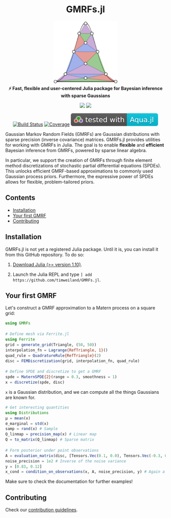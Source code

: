 <h1 align="center">
  GMRFs.jl
</h1>

<p align="center">
    <picture align="center">
        <img alt="Logo for the GMRFs.jl package." src="https://github.com/timweiland/GMRFs.jl/blob/main/docs/src/assets/logo.svg" width="200px" height="200px">
    </picture>
    <br>
    <strong>⚡ Fast, flexible and user-centered Julia package for Bayesian inference with sparse Gaussians</strong>
</p>

<div align="center">

[![](https://img.shields.io/badge/docs-stable-blue.svg)](https://timweiland.github.io/GMRFs.jl/stable)
[![](https://img.shields.io/badge/docs-dev-blue.svg)](https://timweiland.github.io/GMRFs.jl/dev)

[![Build Status](https://github.com/timweiland/GMRFs.jl/actions/workflows/CI.yml/badge.svg?branch=main)](https://github.com/timweiland/GMRFs.jl/actions/workflows/CI.yml?query=branch%3Amain)
[![Coverage](https://codecov.io/gh/timweiland/GMRFs.jl/branch/main/graph/badge.svg)](https://codecov.io/gh/timweiland/GMRFs.jl)
[![Aqua](https://raw.githubusercontent.com/JuliaTesting/Aqua.jl/master/badge.svg)](https://github.com/JuliaTesting/Aqua.jl)

</div>

Gaussian Markov Random Fields (GMRFs) are Gaussian distributions with sparse
precision (inverse covariance) matrices.
GMRFs.jl provides utilities for working with GMRFs in Julia.
The goal is to enable **flexible** and **efficient** Bayesian inference from
GMRFs, powered by sparse linear algebra.

In particular, we support the creation of GMRFs through finite element method
discretizations of stochastic partial differential equations (SPDEs).
This unlocks efficient GMRF-based approximations to commonly used Gaussian
process priors.
Furthermore, the expressive power of SPDEs allows for flexible, problem-tailored
priors.

## Contents

- [Installation](#installation)
- [Your first GMRF](#your-first-gmrf)
- [Contributing](#contributing)

## Installation

GMRFs.jl is not yet a registered Julia package.
Until it is, you can install it from this GitHub repository.
To do so:

1. [Download Julia (>= version 1.10)](https://julialang.org/downloads/).

2. Launch the Julia REPL and type `] add https://github.com/timweiland/GMRFs.jl`. 

## Your first GMRF

Let's construct a GMRF approximation to a Matern process on a square grid:

``` julia
using GMRFs

# Define mesh via Ferrite.jl
using Ferrite
grid = generate_grid(Triangle, (50, 50))
interpolation_fn = Lagrange{RefTriangle, 1}()
quad_rule = QuadratureRule{RefTriangle}(2)
disc = FEMDiscretization(grid, interpolation_fn, quad_rule)

# Define SPDE and discretize to get a GMRF
spde = MaternSPDE{2}(range = 0.3, smoothness = 1)
x = discretize(spde, disc)
```

`x` is a Gaussian distribution, and we can compute all the things Gaussians are
known for.

```julia
# Get interesting quantities
using Distributions
μ = mean(x)
σ_marginal = std(x)
samp = rand(x) # Sample
Q_linmap = precision_map(x) # Linear map
Q = to_matrix(Q_linmap) # Sparse matrix

# Form posterior under point observations
A = evaluation_matrix(disc, [Tensors.Vec(0.1, 0.0), Tensors.Vec(-0.3, 0.55)])
noise_precision = 1e2 # Inverse of the noise variance
y = [0.83, 0.12]
x_cond = condition_on_observations(x, A, noise_precision, y) # Again a GMRF!
```

Make sure to check the documentation for further examples!

## Contributing

Check our [contribution guidelines](./CONTRIBUTING.md).
